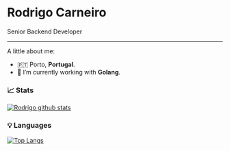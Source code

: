 # Rodrigo Carneiro

Senior Backend Developer
<hr>

A little about me:

- 🇵🇹   Porto, **Portugal**.
- 🔭  I’m currently working with **Golang**.


### 📈 Stats 
 
[![Rodrigo github stats](https://github-readme-stats.vercel.app/api?username=rodrigodev&theme=cobalt&show_icons=true)](https://github.com/rodrigodev/RodrigoDev)


### 💡  Languages

[![Top Langs](https://github-readme-stats.vercel.app/api/top-langs/?username=rodrigodev&theme=cobalt&show_icons=true)](https://github.com/rodrigodev/RodrigoDev)
